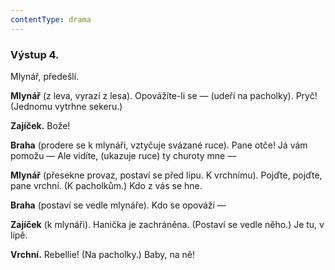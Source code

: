 ```yaml
---
contentType: drama
---
```


<section>

### Výstup 4.

Mlynář, předešlí.

**Mlynář** (z leva, vyrazí z lesa). Opovážíte-li se — (udeří na pacholky). Pryč! (Jednomu vytrhne sekeru.)

**Zajíček.** Bože!

**Braha** (prodere se k mlynáři, vztyčuje svázané ruce). Pane otče! Já vám pomožu — Ale vidíte, (ukazuje ruce) ty churoty mne —

**Mlynář** (přesekne provaz, postaví se před lípu. K vrchnímu). Pojďte, pojďte, pane vrchní. (K pacholkům.) Kdo z vás se hne.

**Braha** (postaví se vedle mlynáře). Kdo se opováží —

**Zajíček** (k mlynáři). Hanička je zachráněna. (Postaví se vedle něho.) Je tu, v lípě.

**Vrchní.** Rebellie! (Na pacholky.) Baby, na ně!

</section>
